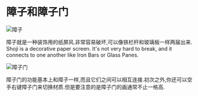 # 障子和障子门

![障子](block:betterwithaddons:shoji@0)

障子就是一种装饰用的纸屏风.非常容易破坏,可以像铁栏杆和玻璃板一样两届出来.
Shoji is a decorative paper screen. It's not very hard to break, and it connects to one another like Iron Bars or Glass Panes.

![障子门](block:betterwithaddons:fusuma@0)

障子门的功能基本上和障子一样,而且它们之间可以相互连接.初次之外,你还可以空手右键障子门来切换材质.但是要注意的是障子门的画通常不止一格高.

